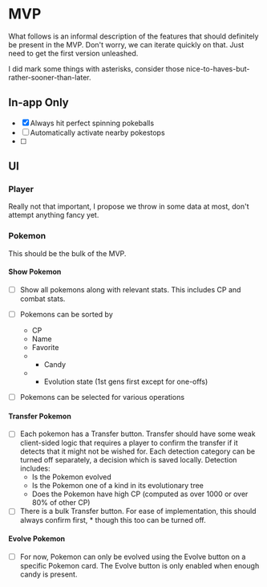 # MVP

What follows is an informal description
of the features that should definitely be present
in the MVP.
Don't worry, we can iterate quickly on that.
Just need to get the first version unleashed.

I did mark some things with asterisks,
consider those nice-to-haves-but-rather-sooner-than-later.

## In-app Only

- [x] Always hit perfect spinning pokeballs
- [ ] Automatically activate nearby pokestops
- [ ]

## UI

### Player

Really not that important,
I propose we throw in some data at most,
don't attempt anything fancy yet.

### Pokemon

This should be the bulk of the MVP.

#### Show Pokemon

- [ ] Show all pokemons along with relevant stats.
This includes CP and combat stats.
- [ ] Pokemons can be sorted by
  - CP
  - Name
  - Favorite
  - * Candy
  - * Evolution state (1st gens first except for one-offs)
- [ ] Pokemons can be selected for various operations


#### Transfer Pokemon
- [ ] Each pokemon has a Transfer button.
Transfer should have some weak client-sided logic
that requires a player to confirm the transfer
if it detects that it might not be wished for.
Each detection category can be turned off separately,
a decision which is saved locally.
Detection includes:
  - Is the Pokemon evolved
  - Is the Pokemon one of a kind in its evolutionary tree
  - Does the Pokemon have high CP
  (computed as over 1000 or over 80% of other CP)
- [ ] There is a bulk Transfer button.
For ease of implementation, this should always
confirm first, * though this too can be turned off.

#### Evolve Pokemon
- [ ] For now, Pokemon can only be evolved
using the Evolve button on a specific Pokemon card.
The Evolve button is only enabled when enough candy is present.


